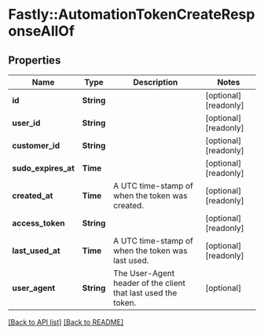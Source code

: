 # Fastly::AutomationTokenCreateResponseAllOf

## Properties

| Name | Type | Description | Notes |
| ---- | ---- | ----------- | ----- |
| **id** | **String** |  | [optional][readonly] |
| **user_id** | **String** |  | [optional][readonly] |
| **customer_id** | **String** |  | [optional][readonly] |
| **sudo_expires_at** | **Time** |  | [optional][readonly] |
| **created_at** | **Time** | A UTC time-stamp of when the token was created.  | [optional][readonly] |
| **access_token** | **String** |  | [optional][readonly] |
| **last_used_at** | **Time** | A UTC time-stamp of when the token was last used. | [optional][readonly] |
| **user_agent** | **String** | The User-Agent header of the client that last used the token. | [optional] |

[[Back to API list]](../../README.md#endpoints) [[Back to README]](../../README.md)

